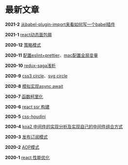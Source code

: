 # 最新文章

**2021-2** [从babel-plugin-import来看如何写一个babel插件](../react/breadcrumb/)

**2021-1** [react动态面包屑](../react/breadcrumb/)

**2020-12** [策略模式](../designPattern/strategy/)

**2020-11** [配置eslint+prettier](../helpers/eslint-prettier/)、[mac配置全局变量](../helpers/mac-env-path/)

**2020-10** [redux-saga浅析](../react/redux-saga/)

**2020-9** [css3 circle](../css/c3Circle/)、[svg circle](../css/svgCircle/)

**2020-8** [模拟实现async await](../js/async/)

**2020-7** [函数柯里化](../js/curry/)

**2020-6** [react ssr 构建](../react/ssr/)

**2020-5** [css-houdini](../css/csshoudini/)

**2020-4** [koa2 中间件的实现分析及实现自己的中间件组合方式](../node/koa2/)

**2020-3** [发布订阅模式](../designPattern/subscribe/) 

**2020-2** [AOP模式](../designPattern/aop/)

**2020-1** [react 性能优化](../react/optimization/)
